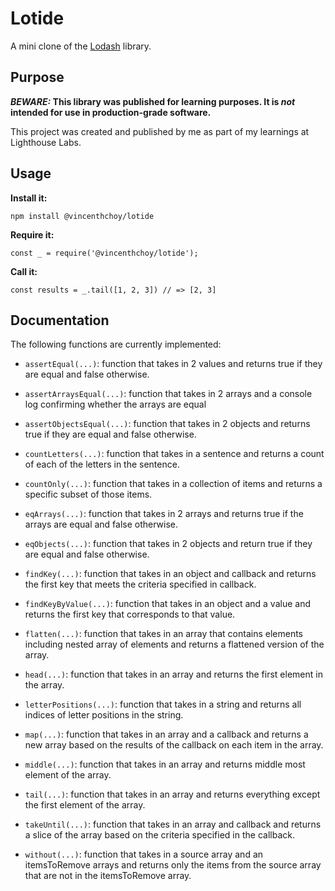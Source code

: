 # Lotide

A mini clone of the [Lodash](https://lodash.com) library.

## Purpose

**_BEWARE:_ This library was published for learning purposes. It is _not_ intended for use in production-grade software.**

This project was created and published by me as part of my learnings at Lighthouse Labs. 

## Usage

**Install it:**

`npm install @vincenthchoy/lotide`

**Require it:**

`const _ = require('@vincenthchoy/lotide');`

**Call it:**

`const results = _.tail([1, 2, 3]) // => [2, 3]`

## Documentation

The following functions are currently implemented:

* `assertEqual(...)`: function that takes in 2 values and returns true if they are equal and false otherwise.

* `assertArraysEqual(...)`: function that takes in 2 arrays and a console log confirming whether the arrays are equal

* `assertObjectsEqual(...)`: function that takes in 2 objects and returns true if they are equal and false otherwise.

* `countLetters(...)`: function that takes in a sentence and returns a count of each of the letters in the sentence.

* `countOnly(...)`: function that takes in a collection of items and returns a specific subset of those items.

* `eqArrays(...)`: function that takes in 2 arrays and returns true if the arrays are equal and false otherwise.

* `eqObjects(...)`: function that takes in 2 objects and return true if they are equal and false otherwise.

* `findKey(...)`: function that takes in an object and callback and returns the first key that meets the criteria specified in callback.

* `findKeyByValue(...)`: function that takes in an object and a value and returns the first key that corresponds to that value.

* `flatten(...)`: function that takes in an array that contains elements including nested array of elements and returns a flattened version of the array.

* `head(...)`: function that takes in an array and returns the first element in the array.

* `letterPositions(...)`: function that takes in a string and returns all indices of letter positions in the string.

* `map(...)`: function that takes in an array and a callback and returns a new array based on the results of the callback on each item in the array.
* `middle(...)`: function that takes in an array and returns middle most element of the array.

* `tail(...)`: function that takes in an array and returns everything except the first element of the array.

* `takeUntil(...)`: function that takes in an array and callback and returns a slice of the array based on the criteria specified in the callback.

* `without(...)`: function that takes in a source array and an itemsToRemove arrays and returns only the items from the source array that are not in the itemsToRemove array.
